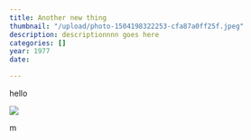 ```yaml
---
title: Another new thing
thumbnail: "/upload/photo-1504198322253-cfa87a0ff25f.jpeg"
description: descriptionnnn goes here
categories: []
year: 1977
date: 

---
```

hello

![](/upload/photo-1504198322253-cfa87a0ff25f.jpeg)

m
